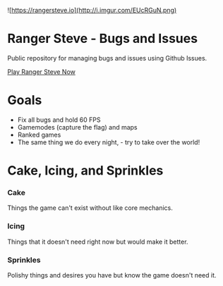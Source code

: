 ![https://rangersteve.io](http://i.imgur.com/EUcRGuN.png)

# Ranger Steve - Bugs and Issues

Public repository for managing bugs and issues using Github Issues.

[Play Ranger Steve Now](https://rangersteve.io)

# Goals

- Fix all bugs and hold 60 FPS
- Gamemodes (capture the flag) and maps
- Ranked games
- The same thing we do every night, - try to take over the world!

# Cake, Icing, and Sprinkles

### Cake

Things the game can't exist without like core mechanics.

### Icing

Things that it doesn't need right now but would make it better.

### Sprinkles

Polishy things and desires you have but know the game doesn't need it.
